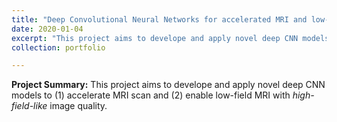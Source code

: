 ```yaml
---
title: "Deep Convolutional Neural Networks for accelerated MRI and low-field MRI"
date: 2020-01-04
excerpt: "This project aims to develope and apply novel deep CNN models to (1) accelerate MRI scan and (2) enable _high-field-like_ image quality of low-field MRI. <br/><img src='/images/500x300.png'>"
collection: portfolio

---
```


**Project Summary:** This project aims to develope and apply novel deep CNN models to (1) accelerate MRI scan and (2) enable low-field MRI with _high-field-like_ image quality.
